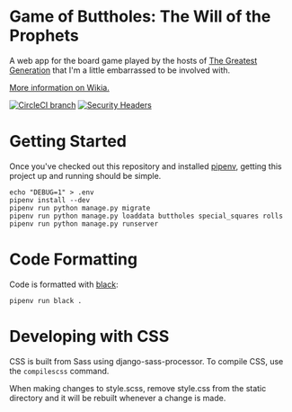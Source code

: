 # Game of Buttholes: The Will of the Prophets

A web app for the board game played by the hosts of [The Greatest Generation](http://gagh.biz) that I'm a little embarrassed to be involved with.

[More information on Wikia.](http://greatestgen.wikia.com/wiki/DS9_Board_Game_(Game_of_Buttholes))

[![CircleCI branch](https://img.shields.io/circleci/project/github/craiga/will-of-the-prophets/master.svg)](https://circleci.com/gh/craiga/will-of-the-prophets/tree/master) [![Security Headers](https://img.shields.io/security-headers?url=https%3A%2F%2Fwill-of-the-prophets.herokuapp.com)](https://securityheaders.com/?q=https%3A%2F%2Fwill-of-the-prophets.herokuapp.com&followRedirects=on)


# Getting Started

Once you've checked out this repository and installed [pipenv](http://pipenv.readthedocs.io), getting this project up and running should be simple.

    echo "DEBUG=1" > .env
    pipenv install --dev
    pipenv run python manage.py migrate
    pipenv run python manage.py loaddata buttholes special_squares rolls
    pipenv run python manage.py runserver

# Code Formatting

Code is formatted with [black](https://black.readthedocs.io/en/latest/):

    pipenv run black .

# Developing with CSS

CSS is built from Sass using django-sass-processor. To compile CSS, use the `compilescss` command.

When making changes to style.scss, remove style.css from the static directory and it will be rebuilt whenever a change is made.
